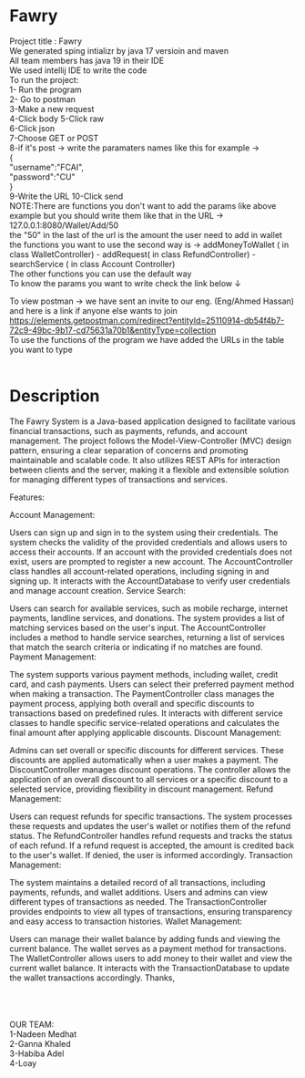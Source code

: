 # Fawry
Project title : Fawry<br>
We generated sping intializr by java 17 versioin and maven<br>
All team members has java 19 in their IDE<br>
We used intellij IDE to write the code<br>
To run the project:<br>
1- Run the program<br>
2- Go to postman<br>
3-Make a new request<br>
4-Click body
5-Click raw<br>
6-Click json<br>
7-Choose GET or POST<br>
8-if it's post -> write the paramaters names like this for example -> <br>
{<br>
  "username":"FCAI",<br>
  "password":"CU"<br>
}<br>
9-Write the URL
10-Click send
<br>
NOTE:There are functions you don't want to add the params like above example but you should write them like that in the URL -> 127.0.0.1:8080/Wallet/Add/50 <br>
the "50" in the last of the url is the amount the user need to add in wallet
<br>
the functions you want to use the second way is -> addMoneyToWallet ( in class WalletController) - addRequest( in class RefundController) - searchService ( in class Account Controller)
<br>
The other functions you can use the default way 
<br>
To know the params you want to write check the link below ↓

To view postman -> we have sent an invite to our eng. (Eng/Ahmed Hassan)
and here is a link if anyone else wants to join 
https://elements.getpostman.com/redirect?entityId=25110914-db54f4b7-72c9-49bc-9b17-cd75631a70b1&entityType=collection <br>
To use the functions of the program we have added the URLs in the table you want to type<br>
<br>


# Description
The Fawry System is a Java-based application designed to facilitate various financial transactions, such as payments, refunds, and account management. The project follows the Model-View-Controller (MVC) design pattern, ensuring a clear separation of concerns and promoting maintainable and scalable code. It also utilizes REST APIs for interaction between clients and the server, making it a flexible and extensible solution for managing different types of transactions and services.

Features:

Account Management:

Users can sign up and sign in to the system using their credentials. The system checks the validity of the provided credentials and allows users to access their accounts. If an account with the provided credentials does not exist, users are prompted to register a new account.
The AccountController class handles all account-related operations, including signing in and signing up. It interacts with the AccountDatabase to verify user credentials and manage account creation.
Service Search:

Users can search for available services, such as mobile recharge, internet payments, landline services, and donations. The system provides a list of matching services based on the user's input.
The AccountController includes a method to handle service searches, returning a list of services that match the search criteria or indicating if no matches are found.
Payment Management:

The system supports various payment methods, including wallet, credit card, and cash payments. Users can select their preferred payment method when making a transaction.
The PaymentController class manages the payment process, applying both overall and specific discounts to transactions based on predefined rules. It interacts with different service classes to handle specific service-related operations and calculates the final amount after applying applicable discounts.
Discount Management:

Admins can set overall or specific discounts for different services. These discounts are applied automatically when a user makes a payment.
The DiscountController manages discount operations. The controller allows the application of an overall discount to all services or a specific discount to a selected service, providing flexibility in discount management.
Refund Management:

Users can request refunds for specific transactions. The system processes these requests and updates the user's wallet or notifies them of the refund status.
The RefundController handles refund requests and tracks the status of each refund. If a refund request is accepted, the amount is credited back to the user's wallet. If denied, the user is informed accordingly.
Transaction Management:

The system maintains a detailed record of all transactions, including payments, refunds, and wallet additions. Users and admins can view different types of transactions as needed.
The TransactionController provides endpoints to view all types of transactions, ensuring transparency and easy access to transaction histories.
Wallet Management:

Users can manage their wallet balance by adding funds and viewing the current balance. The wallet serves as a payment method for transactions.
The WalletController allows users to add money to their wallet and view the current wallet balance. It interacts with the TransactionDatabase to update the wallet transactions accordingly.
Thanks,
<br>
<br>
<br>
<br>





OUR TEAM:<br>
1-Nadeen Medhat<br>
2-Ganna Khaled<br>
3-Habiba Adel<br>
4-Loay<br>
